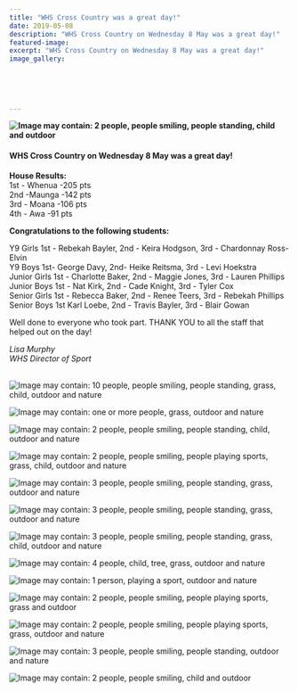 ```yaml
---
title: "WHS Cross Country was a great day!"
date: 2019-05-08
description: "WHS Cross Country on Wednesday 8 May was a great day!"
featured-image: 
excerpt: "WHS Cross Country on Wednesday 8 May was a great day!"
image_gallery:
	
	
	
	
	
---
```


<p><strong><img src="https://scontent-syd2-1.xx.fbcdn.net/v/t1.0-9/60201797_1251892478293189_8619871609269780480_n.jpg?_nc_cat=110&amp;_nc_eui2=AeEi4WRtlrqMLExpbXgSJmZGq1e9kBT4ygqJ-d5tcIthI-X8-SYesW6uFPW1-8_IB3AbTP68pgU8wsANHlKUAflYcFGavQh3pPqd63zwHYzTgA&amp;_nc_ht=scontent-syd2-1.xx&amp;oh=55a0ca2d5a309d2abc141e5845932981&amp;oe=5D6C02B5" alt="Image may contain: 2 people, people smiling, people standing, child and outdoor" /></strong></p>
<h4>WHS Cross Country on Wednesday 8 May was a great day!</h4>
<p><strong>House Results:</strong><br />1st - Whenua -205 pts<br />2nd -Maunga -142 pts<span class="text_exposed_show"><br />3rd - Moana -106 pts<br />4th - Awa -91 pts</span></p>
<div class="text_exposed_show">
<p><strong>Congratulations to the following students:</strong></p>
<p>Y9 Girls 1st - Rebekah Bayler, 2nd - Keira Hodgson, 3rd - Chardonnay Ross-Elvin<br />Y9 Boys 1st- George Davy, 2nd- Heike Reitsma, 3rd - Levi Hoekstra<br />Junior Girls 1st - Charlotte Baker, 2nd - Maggie Jones, 3rd - Lauren Phillips<br />Junior Boys 1st - Nat Kirk, 2nd - Cade Knight, 3rd - Tyler Cox<br />Senior Girls 1st - Rebecca Baker, 2nd - Renee Teers, 3rd - Rebekah Phillips<br />Senior Boys 1st Karl Loebe, 2nd - Travis Bayler, 3rd - Blair Gowan</p>
<p>Well done to everyone who took part. THANK YOU to all the staff that helped out on the day!&nbsp;</p>
<p><em>Lisa Murphy</em><br /><em>WHS Director of Sport<br /><br /></em></p>
<p><img src="https://scontent-syd2-1.xx.fbcdn.net/v/l/t1.0-9/60356325_1251890318293405_5216042407224672256_n.jpg?_nc_cat=109&amp;_nc_eui2=AeFEWf_IG61CnYoyhX2M0aeUsItRj7qbEZzwjCPb_v5ZrvepNi4ux3E6izNjzv2GgHO_Z49J0s-QCns6jKceX7BgxnG7LnosOPSY3S0gBJwwlw&amp;_nc_ht=scontent-syd2-1.xx&amp;oh=7a3137f2aabcbbd05948afc445f4ed7d&amp;oe=5D65B06D" alt="Image may contain: 10 people, people smiling, people standing, grass, child, outdoor and nature" /></p>
<p><img src="https://scontent-syd2-1.xx.fbcdn.net/v/t1.0-9/60532353_1251884688293968_4811040108041994240_n.jpg?_nc_cat=110&amp;_nc_eui2=AeGiPtGyfSxTE9A4EtqErjuCkWNN0zjQju_dLJIGm6Bqh37fh9En9L5bmBFJ5KwAKfywsDTFRnkg54cmUGe5QzbuTsO_pWC6ThO_Up-HkeJPlQ&amp;_nc_ht=scontent-syd2-1.xx&amp;oh=61375cd2e4e2ecc3c3822435dc3f76bd&amp;oe=5D9EABD3" alt="Image may contain: one or more people, grass, outdoor and nature" /></p>
<p><img src="https://scontent-syd2-1.xx.fbcdn.net/v/t1.0-9/60357189_1251890771626693_1266088743190659072_n.jpg?_nc_cat=103&amp;_nc_eui2=AeHdTPQDwRwvd-fWSjyUSm9I-VvyUVIPBvZiaf1AUHpBbPK8MerWEveJe0ItPlR4k19HhkAMWlNiC82aDEELhUSuC_sFVyGg81LU8dlfjW7jnA&amp;_nc_ht=scontent-syd2-1.xx&amp;oh=94939e4703184be18f10b30b15fd767a&amp;oe=5D68FFAA" alt="Image may contain: 2 people, people smiling, people standing, child, outdoor and nature" /></p>
<p><img src="https://scontent-syd2-1.xx.fbcdn.net/v/t1.0-9/60266267_1251885864960517_7585727197600546816_n.jpg?_nc_cat=109&amp;_nc_eui2=AeG0bH34NsEr-Aqs3gG3hOZSRS0tDuYJvfGtfPjsxbd6jjE3ItEaQBrG86UZ1ldBKDkWT09b37Xgv7se0QFemtlN_4mkFu0iXfXbWUjbsdOhKQ&amp;_nc_ht=scontent-syd2-1.xx&amp;oh=ee103c12b0d0fc795b70f5881da61060&amp;oe=5D58BD5D" alt="Image may contain: 2 people, people smiling, people playing sports, grass, child, outdoor and nature" /></p>
<p><img src="https://scontent-syd2-1.xx.fbcdn.net/v/t1.0-9/60355062_1251888564960247_1867341292267110400_n.jpg?_nc_cat=106&amp;_nc_eui2=AeFag2XYYy2NJb5qz5aYOPb--Is9LXPwZLk4GyoGQUCbVM6tLcLAc85Rn5GwDccxKa4wg-BspMH7JWs3gZtPeZuu8qq8GVKwhQ2vf2Tvfrx0Jg&amp;_nc_ht=scontent-syd2-1.xx&amp;oh=c203fdd9f17b75cdf47586c59a922923&amp;oe=5D55952C" alt="Image may contain: 3 people, people smiling, people standing, grass, outdoor and nature" /></p>
<p><img src="https://scontent-syd2-1.xx.fbcdn.net/v/t1.0-9/60314152_1251888301626940_3841419325068017664_n.jpg?_nc_cat=109&amp;_nc_eui2=AeHJquHv7Ge6LJ5F-QW2NdKoaYd9t6Xjn4iP0zE2xN1YTI510m3CEsjjOOsps6qA7zuD8W5AZ4gSoKpgyFxPPuFZWLzvssuP0jxD8wkZUBiYmQ&amp;_nc_ht=scontent-syd2-1.xx&amp;oh=19720885c76d271635a751729894afc8&amp;oe=5D7158E2" alt="Image may contain: 3 people, people smiling, people standing, grass, outdoor and nature" /></p>
<p><img src="https://scontent-syd2-1.xx.fbcdn.net/v/t1.0-9/60210068_1251896228292814_2254651036314632192_n.jpg?_nc_cat=111&amp;_nc_eui2=AeGHik4FcOZXE5U32q3abwp2mcn_p4-eqtktebqiHYkgBSFqMSV_IVBShX3dYLk8RIzB3g_4EAAN61vD9_PleoCxyC7gKpjXGMUqKlz_wHqgig&amp;_nc_ht=scontent-syd2-1.xx&amp;oh=673574a5979434366a9cbf5d6d519482&amp;oe=5D9E02AC" alt="Image may contain: 3 people, people smiling, people standing, grass, child, outdoor and nature" /></p>
<p><img src="https://scontent-syd2-1.xx.fbcdn.net/v/t1.0-9/60354904_1251888618293575_5317779741401415680_n.jpg?_nc_cat=106&amp;_nc_eui2=AeFzPQldgODdMkS551C33AB44eKTBk3XHcKTE0e42eNOWcW5HS0G6t0G2C4eUKTEjXGgdV1xQD5_yhr1cRrxdcnJf7spjFsVDFYScTco4xLjfA&amp;_nc_ht=scontent-syd2-1.xx&amp;oh=7c70501aed6d267434aa18f0f1ac394a&amp;oe=5D55C4B2" alt="Image may contain: 4 people, child, tree, grass, outdoor and nature" /></p>
<p><img src="https://scontent-syd2-1.xx.fbcdn.net/v/t1.0-9/60233069_1251888834960220_854352536583274496_n.jpg?_nc_cat=103&amp;_nc_eui2=AeHkJ9UWaNf_I84F0nv__qBYVW2_rdcFnPF7s_NIadqHQUF665Id8bdu4mdvzyEeSnj6hjQ1NFe3dwRXOlfXQIuclLftx21__e7cY8_zNugTkA&amp;_nc_ht=scontent-syd2-1.xx&amp;oh=2bb5785648ec81fef399b6e71e967a71&amp;oe=5D685522" alt="Image may contain: 1 person, playing a sport, outdoor and nature" /></p>
<p><img src="https://scontent-syd2-1.xx.fbcdn.net/v/t1.0-9/60356905_1251891978293239_5979946630521028608_n.jpg?_nc_cat=102&amp;_nc_eui2=AeFq-b1fTPp9egFvzx5Li2S5geIR8vYUE30eCXrr3zK7JxzlyeWecRYl2QBLD6ubiVS3xBs_JVAeSNQMjRgL8IdCOUOlI5FOhf8A7Rtm_tk9vg&amp;_nc_ht=scontent-syd2-1.xx&amp;oh=86aaba760cd0a15165e6ad6199f837ff&amp;oe=5D743E2F" alt="Image may contain: 2 people, people smiling, people playing sports, grass and outdoor" /></p>
</div>
<div class="text_exposed_show">
<p><img src="https://scontent-syd2-1.xx.fbcdn.net/v/t1.0-9/60207573_1251894978292939_2150614795122900992_n.jpg?_nc_cat=110&amp;_nc_eui2=AeHoFNLfdNCnjX23qGjkB5yiYXJZY_4KbJfp7fi6dfTnqR5gSlHlHiB9Y-g2nZERB24foqsDPHXSWGtE0CXbk6QGfAhUIR2cMRNB-lAFNAaxIw&amp;_nc_ht=scontent-syd2-1.xx&amp;oh=ddc12fa4df1dfe4142de3bf8db43d23a&amp;oe=5D646FE0" alt="Image may contain: 2 people, people smiling, people playing sports, grass, outdoor and nature" /></p>
<p><img src="https://scontent-syd2-1.xx.fbcdn.net/v/t1.0-9/60176480_1251895091626261_670546881415217152_n.jpg?_nc_cat=100&amp;_nc_eui2=AeHAkFyvESkP9ZLiC-hj9krSorbnIFYgCcvkTGhstCVeA2bUdW-YcccjbllcwbaUxwdjoUCjr3z9cJNh8GWHI_D9kbiPgSQDXyh2HXECcvyP3g&amp;_nc_ht=scontent-syd2-1.xx&amp;oh=2bf98849bed4c889978b2fe906b01796&amp;oe=5D523EA4" alt="Image may contain: 3 people, people smiling, people standing, outdoor and nature" /></p>
<p><img src="https://scontent-syd2-1.xx.fbcdn.net/v/t1.0-9/60239159_1251893941626376_6616154874742571008_n.jpg?_nc_cat=107&amp;_nc_eui2=AeF2wZTGH7dBog00cAUFE9BcJ18p1VCm9SrhYHWQJmqcDwSej0gjuItEsdSU5p5gdfzl3pYAt5k24zHHmXRNzbQC-UDHhuRr6maOKGdqYPySOw&amp;_nc_ht=scontent-syd2-1.xx&amp;oh=4b9355fa33b19a1e81d104846e3fbfc3&amp;oe=5D5A5ABD" alt="Image may contain: 2 people, people smiling, child and outdoor" /></p>
</div>

